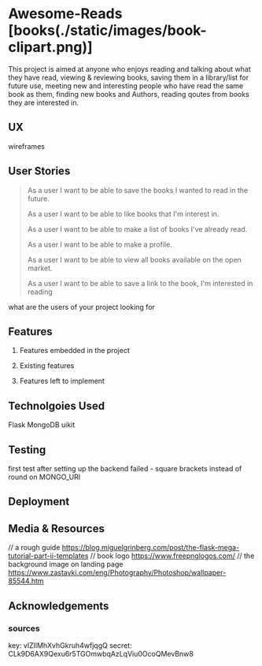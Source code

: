 # **Awesome-Reads** [books(./static/images/book-clipart.png)]

This project is aimed at anyone who enjoys reading and talking about what they have read, 
viewing & reviewing books, saving them in a library/list for future use,
meeting new and interesting people who have read the same book as them, 
finding new books and Authors, reading qoutes from books they are interested in.

## **UX**

wireframes 

## **User Stories**

> As a user I want to be able to save the books I wanted to read in the future.
>
> As a user I want to be able to like books that I'm interest in.
>
> As a user I want to be able to make a list of books I've already read.
>
> As a user I want to be able to make a profile.
>
> As a user I want to be able to view all books available on the open market.
>
> As a user I want to be able to save a link to the book, I'm interested in reading



what are the users of your project looking for

## **Features**

1. Features embedded in the project

2. Existing features

3. Features left to implement 

## **Technolgoies Used**

Flask 
MongoDB
uikit

## **Testing** 
first test after setting up the backend failed - square brackets instead of round on MONGO_URI


## **Deployment**



## **Media & Resources**
// a rough guide 
https://blog.miguelgrinberg.com/post/the-flask-mega-tutorial-part-ii-templates
// book logo
https://www.freepnglogos.com/
// the background image on landing page
https://www.zastavki.com/eng/Photography/Photoshop/wallpaper-85544.htm


## **Acknowledgements**



### sources







































key: vlZIlMhXvhGkruh4wfjqgQ
secret: CLk9D6AX9Qexu6r5TGOmwbqAzLqViu0OcoQMevBnw8